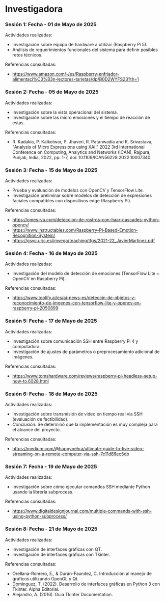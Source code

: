 # Investigadora

### Sesión 1: Fecha - 01 de Mayo de 2025
 Actividades realizadas:
- Investigación sobre equipo de hardware a utilizar (Raspberry Pi 5).
- Análisis de requerimientos funcionales del sistema para definir posibles retos técnicos.

Referencias consultadas:
- https://www.amazon.com/-/es/Raspberry-enfriador-alimentaci%C3%B3n-lectores-tarjetas/dp/B0D2WYFS23?th=1 

### Sesión 2: Fecha - 05 de Mayo de 2025
Actividades realizadas:
- Investigación sobre la vista operacional del sistema.
- Investigación sobre las micro emociones y el tiempo de reacción de estas.

Referencias consultadas:
- R. Kadakia, P. Kalkotwar, P. Jhaveri, R. Patanwadia and K. Srivastava, "Analysis of Micro Expressions using XAI," 2022 3rd International Conference on Computing, Analytics and Networks (ICAN), Rajpura, Punjab, India, 2022, pp. 1-7, doi: 10.1109/ICAN56228.2022.10007340.

### Sesión 3: Fecha - 15 de Mayo de 2025
Actividades realizadas:
- Prueba y evaluación de modelos con OpenCV y TensorFlow Lite.
- Investigación preliminar sobre modelos de detección de expresiones faciales compatibles con dispositivos edge (Raspberry Pi).

Referencias consultadas:
- https://omes-va.com/deteccion-de-rostros-con-haar-cascades-python-opencv/ 
- https://www.instructables.com/Raspberry-Pi-Based-Emotion-Recognition-System/
- https://gsyc.urjc.es/jmvega/teaching/tfgs/2021-22_JavierMartinez.pdf 

### Sesión 4: Fecha - 16 de Mayo de 2025  
Actividades realizadas:  
- Investigación del modelo de detección de emociones (TensorFlow Lite + OpenCV en Raspberry Pi).  

Referencias consultadas:  
- https://www.toolify.ai/es/ai-news-es/deteccin-de-objetos-y-reconocimiento-de-imgenes-con-tensorflow-lite-y-opencv-en-raspberry-pi-2050899

### Sesión 5: Fecha - 17 de Mayo de 2025
Actividades realizadas:
- Investigación sobre comunicación SSH entre Raspberry Pi 4 y computadora.
- Investigación de ajustes de parámetros o preprocesamiento adicional de imágenes.  

Referencias consultadas:
- https://www.tomshardware.com/reviews/raspberry-pi-headless-setup-how-to,6028.html

### Sesión 6: Fecha - 18 de Mayo de 2025
Actividades realizadas:  
- Investigación sobre transmisión de video en tiempo real via SSH (evaluación de factibilidad).  
- *Conclusión:* Se determinó que la implementación es muy compleja para el alcance del proyecto.  

Referencias consultadas:  
- https://medium.com/@happynehra/ultimate-guide-to-live-video-streaming-on-a-remote-computer-via-ssh-7c11d86ec5db

### Sesión 7: Fecha - 19 de Mayo de 2025
Actividades realizadas:  
- Investigación sobre cómo ejecutar comandos SSH mediante Python usando la librería subprocess.  

Referencias consultadas:  
- https://www.digitaldesignjournal.com/multiple-commands-with-ssh-using-python-subprocess/

### Sesión 8: Fecha - 21 de Mayo de 2025
Actividades realizadas:
- Investigación de interfaces gráficas con QT.
- Investigación de interfaces gráficas con Tkinter.

Referencias consultadas:
- Orellana-Romero, E., & Duran-Faundez, C. Introducción al manejo de gráficos utilizando OpenGL y Qt. 
- Domínguez, T. (2022). Desarrollo de interfaces gráficas en Python 3 con Tkinter. Alpha Editorial.
- Alejandro, A. (2016). Guia Tkinter Documentation.
